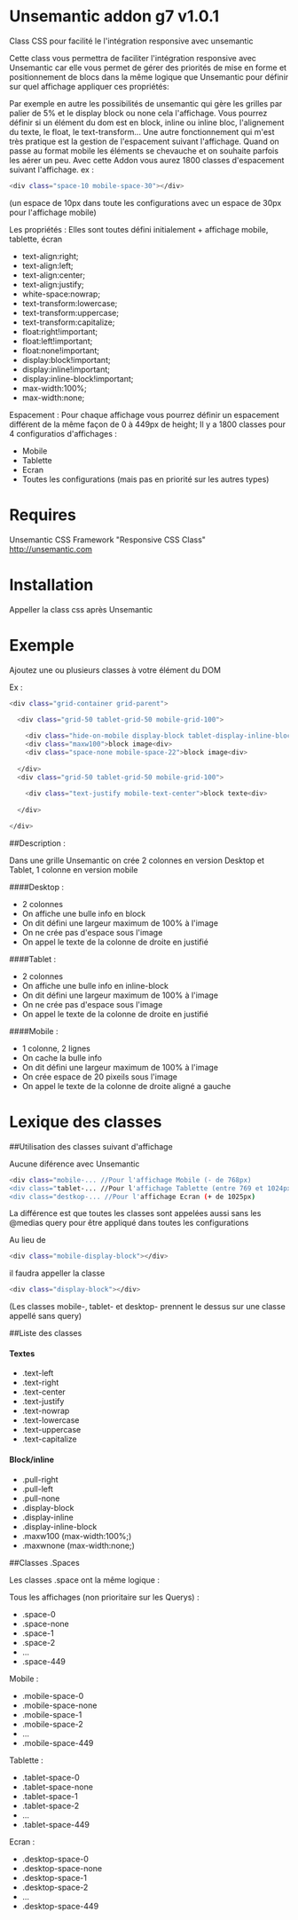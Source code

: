 # Unsemantic addon g7 v1.0.1

Class CSS pour facilité le l'intégration responsive avec unsemantic

Cette class vous permettra de faciliter l'intégration responsive avec Unsemantic car elle vous permet de gérer des priorités de mise en forme et positionnement de blocs dans la même logique que Unsemantic pour définir sur quel affichage appliquer ces propriétés:

Par exemple en autre les possibilités de unsemantic qui gère les grilles par palier de 5% et le display block ou none cela l'affichage.
Vous pourrez définir si un élément du dom est en block, inline ou inline bloc, l'alignement du texte, le float, le text-transform...
Une autre fonctionnement qui m'est très pratique est la gestion de l'espacement suivant l'affichage. Quand on passe au format mobile les éléments se chevauche et on souhaite parfois les aérer un peu. Avec cette Addon vous aurez 1800 classes d'espacement suivant l'affichage.
ex : 
```sh
<div class="space-10 mobile-space-30"></div> 
```
(un espace de 10px dans toute les configurations avec un espace de 30px pour l'affichage mobile)

Les propriétés :
Elles sont toutes défini initialement + affichage mobile, tablette, écran

- text-align:right;
- text-align:left;
- text-align:center;
- text-align:justify;
- white-space:nowrap;
- text-transform:lowercase;
- text-transform:uppercase;
- text-transform:capitalize;
- float:right!important;
- float:left!important;
- float:none!important;
- display:block!important;
- display:inline!important;
- display:inline-block!important;
- max-width:100%;
- max-width:none; 

Espacement :
Pour chaque affichage vous pourrez définir un espacement différent de la même façon de 0 à 449px de height;
Il y a 1800 classes pour 4 configuratios d'affichages :

- Mobile
- Tablette 
- Ecran
- Toutes les configurations (mais pas en priorité sur les autres types)


# Requires

Unsemantic CSS Framework
"Responsive CSS Class"
http://unsemantic.com

# Installation

Appeller la class css après Unsemantic

# Exemple

Ajoutez une ou plusieurs classes à votre élément du DOM 

Ex : 

```sh
<div class="grid-container grid-parent">

  <div class="grid-50 tablet-grid-50 mobile-grid-100">
  
    <div class="hide-on-mobile display-block tablet-display-inline-block">bulle info<div>
    <div class="maxw100">block image<div>
    <div class="space-none mobile-space-22">block image<div>
    
  </div>
  <div class="grid-50 tablet-grid-50 mobile-grid-100">
  
    <div class="text-justify mobile-text-center">block texte<div>
    
  </div>

</div>
```
##Description :

Dans une grille Unsemantic on crée 2 colonnes en version Desktop et Tablet, 1 colonne en version mobile

####Desktop :
- 2 colonnes
- On affiche une bulle info en block
- On dit défini une largeur maximum de 100% à l'image
- On ne crée pas d'espace sous l'image
- On appel le texte de la colonne de droite en justifié
    
####Tablet :
- 2 colonnes
- On affiche une bulle info en inline-block
- On dit défini une largeur maximum de 100% à l'image
- On ne crée pas d'espace sous l'image
- On appel le texte de la colonne de droite en justifié
 
####Mobile :
- 1 colonne, 2 lignes
- On cache la bulle info
- On dit défini une largeur maximum de 100% à l'image
- On crée espace de 20 pixeils sous l'image
- On appel le texte de la colonne de droite aligné a gauche

# Lexique des classes

##Utilisation des classes suivant d'affichage

Aucune diférence avec Unsemantic

```sh
<div class="mobile-... //Pour l'affichage Mobile (- de 768px)
<div class="tablet-... //Pour l'affichage Tablette (entre 769 et 1024px)
<div class="destkop-... //Pour l'affichage Ecran (+ de 1025px)
```

La différence est que toutes les classes sont appelées aussi sans les @medias query pour être appliqué dans toutes les configurations

Au lieu de 

```sh
<div class="mobile-display-block"></div>
```

il faudra appeller la classe 

```sh
<div class="display-block"></div>
```

(Les classes mobile-, tablet- et desktop- prennent le dessus sur une classe appellé sans query)

##Liste des classes

#### Textes

* .text-left
* .text-right
* .text-center
* .text-justify
* .text-nowrap
* .text-lowercase 
* .text-uppercase 
* .text-capitalize

#### Block/inline

* .pull-right
* .pull-left
* .pull-none
* .display-block 
* .display-inline
* .display-inline-block
* .maxw100 (max-width:100%;)
* .maxwnone (max-width:none;)

##Classes .Spaces

Les classes .space ont la même logique :


Tous les affichages (non prioritaire sur les Querys) :

* .space-0
* .space-none
* .space-1
* .space-2
* ...
* .space-449

Mobile :

* .mobile-space-0
* .mobile-space-none
* .mobile-space-1
* .mobile-space-2
* ...
* .mobile-space-449

Tablette :

* .tablet-space-0
* .tablet-space-none
* .tablet-space-1
* .tablet-space-2
* ...
* .tablet-space-449

Ecran :

* .desktop-space-0
* .desktop-space-none
* .desktop-space-1
* .desktop-space-2
* ...
* .desktop-space-449

    

